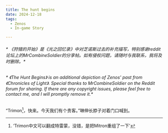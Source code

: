 ```yaml
---
title: The hunt begins
date: 2024-12-18
tags:
  - Zenos
  - In-game Story

---
```


  ###### * 《狩猎的开始》是《光之回忆录》中对芝诺斯过去的补充描写，特别感谢reddit论坛上的MrCombineSoldier的分享帖。如有侵权问题，请随时与我联系，我将及时删除。*
  ###### * 《The Hunt Begins》 is an additional depiction of Zenos' past from 《Chronicles of Light》. Special thanks to MrCombineSoldier on the Reddit forum for sharing. If there are any copyright issues, please feel free to contact me, and I will promptly remove it.*

“Trimon[^1]，快来。今天我们有个贵客。”琳伸长脖子对着门口喊到。

[^1]: ‘Trimon中文可以翻成特雷蒙，没错，是把Mitron重组了一下’

  